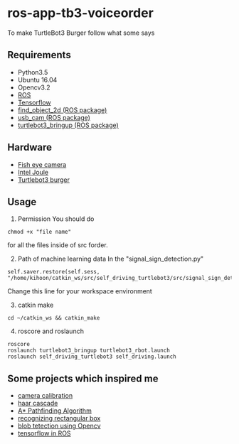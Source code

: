 # ros-app-tb3-voiceorder
To make TurtleBot3 Burger follow what some says

## Requirements

* Python3.5
* Ubuntu 16.04
* Opencv3.2
* [ROS](http://wiki.ros.org/kinetic/Installation/Ubuntu)
* [Tensorflow](https://www.tensorflow.org/install/)
* [find_object_2d (ROS package)](http://wiki.ros.org/find_object_2d)
* [usb_cam (ROS package)](http://wiki.ros.org/usb_cam)
* [turtlebot3_bringup (ROS package)](https://github.com/ROBOTIS-GIT/turtlebot3)


## Hardware
 * [Fish eye camera](https://ko.aliexpress.com/item/2mp-hd-1-3-CMOS-AR0330-H-264-mini-cmos-fpv-180-degree-wide-angle-fisheye/32793788459.html?trace=msiteDetail2pcDetail)
 * [Intel Joule](https://software.intel.com/en-us/iot/hardware/joule/dev-kit)
 * [Turtlebot3 burger](http://en.robotis.com/index/product.php?cate_code=111510)
## Usage

1. Permission
You should do
```
chmod +x "file name"
```
for all the files inside of src forder.

2. Path of machine learning data 
In the "signal_sign_detection.py"
```
self.saver.restore(self.sess, "/home/kihoon/catkin_ws/src/self_driving_turtlebot3/src/signal_sign_detection/model/model.ckpt")
```
Change this line for your workspace environment

3. catkin make
```
cd ~/catkin_ws && catkin_make
```
4. roscore and roslaunch
```
roscore
roslaunch turtlebot3_bringup turtlebot3_rbot.launch
roslaunch self_driving_turtlebot3 self_driving.launch
```

## Some projects which inspired me
* [camera calibration](http://darkpgmr.tistory.com/32)
* [haar cascade](https://www.youtube.com/watch?v=jG3bu0tjFbk&list=PLQVvvaa0QuDdttJXlLtAJxJetJcqmqlQq&index=17)
* [A* Pathfinding Algorithm](https://www.youtube.com/watch?v=aKYlikFAV4k&index=65&list=PLRqwX-V7Uu6ZiZxtDDRCi6uhfTH4FilpH&t=5s)
* [recognizing rectangular box](http://www.pyimagesearch.com/2014/03/10/building-pokedex-python-getting-started-step-1-6/)
* [blob tetection using Opencv](https://www.learnopencv.com/blob-detection-using-opencv-python-c/)
* [tensorflow in ROS](https://github.com/shunchan0677/Tensorflow_in_ROS)

